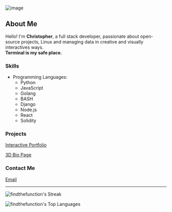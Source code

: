 ![image](https://github.com/findthefunction/findthefunction/assets/31022640/f2683952-ce82-48a7-85e8-ca17ec017a6e)


## About Me

Hello! I'm **Christopher**, a full stack developer, passionate about open-source projects, Linux and managing data in creative and visually interactives ways.  
**Terminal is my safe place.**

### Skills
- Programming Languages:
  - Python
  - JavaScript
  - Golang
  - BASH
  - Django
  - Node.js
  - React
  - Solidity

### Projects

[Interactive Portfolio](https://blockchaindegen.io/)

[3D Bio Page](http://167.99.181.243/)



### Contact Me
[Email](mailto:dev@findthefunction.io)

---

![findthefunction's Streak](https://github-readme-streak-stats.herokuapp.com/?user=findthefunction&theme=tokyonight&hide_border=false)

![findthefunction's Top Languages](https://github-readme-stats.vercel.app/api/top-langs/?username=findthefunction&theme=tokyonight&show_icons=true&hide_border=false&layout=compact)
